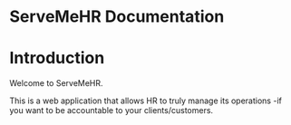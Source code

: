 # ServeMeHR Documentation

# Introduction

Welcome to ServeMeHR.

This is a web application that allows HR to truly manage its operations -if you want to be accountable to your clients/customers.


